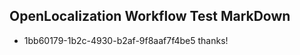 ## OpenLocalization Workflow Test MarkDown
* 1bb60179-1b2c-4930-b2af-9f8aaf7f4be5 thanks!

<!--HONumber=Aug16_HO3-->



